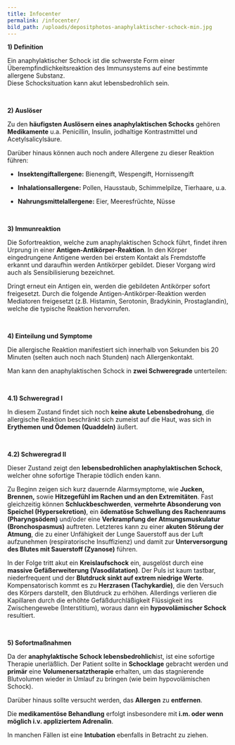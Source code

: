 ```yaml
---
title: Infocenter
permalink: /infocenter/
bild_path: /uploads/depositphotos-anaphylaktischer-schock-min.jpg
---
```


<section><p><strong>1) Definition</strong></p><p>Ein anaphylaktischer Schock ist die schwerste Form einer &Uuml;berempfindlichkeitsreaktion des Immunsystems auf eine bestimmte allergene Substanz.<br />Diese Schocksituation kann akut lebensbedrohlich sein.</p><p>&nbsp;</p><p><strong>2) Ausl&ouml;ser</strong></p><p>Zu den <strong>h&auml;ufigsten Ausl&ouml;sern eines anaphylaktischen Schocks</strong> geh&ouml;ren <strong>Medikamente</strong> u.a. Penicillin, Insulin, jodhaltige Kontrastmittel und Acetylsalicyls&auml;ure.</p><p>Dar&uuml;ber hinaus k&ouml;nnen auch noch andere Allergene zu dieser Reaktion f&uuml;hren:</p><ul><li><p><strong>Insektengiftallergene:</strong> Bienengift, Wespengift, Hornissengift</p></li><li><p><strong>Inhalationsallergene:</strong> Pollen, Hausstaub, Schimmelpilze, Tierhaare, u.a.</p></li><li><p><strong>Nahrungsmittelallergene:</strong> Eier, Meeresfr&uuml;chte, N&uuml;sse</p></li></ul><p>&nbsp;</p><p><strong>3) Immunreaktion</strong></p><p>Die Sofortreaktion, welche zum anaphylaktischen Schock f&uuml;hrt, findet ihren Urprung in einer <strong>Antigen-Antik&ouml;rper-Reaktion</strong>. In den K&ouml;rper eingedrungene Antigene werden bei erstem Kontakt als Fremdstoffe erkannt und daraufhin werden Antik&ouml;rper gebildet. Dieser Vorgang wird auch als Sensibilisierung bezeichnet.</p><p>Dringt erneut ein Antigen ein, werden die gebildeten Antik&ouml;rper sofort freigesetzt. Durch die folgende Antigen-Antik&ouml;rper-Reaktion werden Mediatoren freigesetzt (z.B. Histamin, Serotonin, Bradykinin, Prostaglandin), welche die typische Reaktion hervorrufen.</p><p>&nbsp;</p><p><strong>4) Einteilung und Symptome</strong></p><p>Die allergische Reaktion manifestiert sich innerhalb von Sekunden bis 20 Minuten (selten auch noch nach Stunden) nach Allergenkontakt.</p><p>Man kann den anaphylaktischen Schock in <strong>zwei Schweregrade</strong> unterteilen:</p><p>&nbsp;</p><p><strong>4.1) Schweregrad I</strong></p><p>In diesem Zustand findet sich noch <strong>keine akute Lebensbedrohung</strong>, die allergische Reaktion beschr&auml;nkt sich zumeist auf die Haut, was sich in <strong>Erythemen und &Ouml;demen (Quaddeln)</strong> &auml;u&szlig;ert.</p><p>&nbsp;</p><p><strong>4.2) Schweregrad II</strong></p><p>Dieser Zustand zeigt den <strong>lebensbedrohlichen anaphylaktischen Schock</strong>, welcher ohne sofortige Therapie t&ouml;dlich enden kann.</p><p>Zu Beginn zeigen sich kurz dauernde Alarmsymptome, wie <strong>Jucken, Brennen,</strong> sowie <strong>Hitzegef&uuml;hl im Rachen und an den Extremit&auml;ten</strong>. Fast gleichzeitig k&ouml;nnen <strong>Schluckbeschwerden</strong>, <strong>vermehrte Absonderung von Speichel (Hypersekretion)</strong>, ein <strong>&ouml;demat&ouml;se Schwellung des Rachenraums (Pharyngs&ouml;dem)</strong> und/oder eine <strong>Verkrampfung der Atmungsmuskulatur (Bronchospasmus)</strong> auftreten. Letzteres kann zu einer <strong>akuten St&ouml;rung der Atmung</strong>, die zu einer Unf&auml;higkeit der Lunge Sauerstoff aus der Luft aufzunehmen (respiratorische Insuffizienz) und damit zur <strong>Unterversorgung des Blutes mit Sauerstoff (Zyanose)</strong> f&uuml;hren.</p><p>In der Folge tritt akut ein <strong>Kreislaufschock</strong> ein, ausgel&ouml;st durch eine <strong>massive Gef&auml;&szlig;erweiterung (Vasodilatation)</strong>. Der Puls ist kaum tastbar, niederfrequent und der <strong>Blutdruck sinkt auf extrem niedrige Werte</strong>. Kompensatorisch kommt es zu <strong>Herzrasen (Tachykardie)</strong>, die den Versuch des K&ouml;rpers darstellt, den Blutdruck zu erh&ouml;hen. Allerdings verlieren die Kapillaren durch die erh&ouml;hte Gef&auml;&szlig;durchl&auml;&szlig;igkeit Fl&uuml;ssigkeit ins Zwischengewebe (Interstitium), woraus dann ein <strong>hypovol&auml;mischer Schock</strong> resultiert.</p><p>&nbsp;</p><p><strong>5) Sofortma&szlig;nahmen</strong></p><p>Da der <strong>anaphylaktische Schock lebensbedrohlich</strong>ist, ist eine sofortige Therapie unerl&auml;&szlig;lich. Der Patient sollte in <strong>Schocklage</strong> gebracht werden und <strong>prim&auml;r</strong> eine <strong>Volumenersatztherapie</strong> erhalten, um das stagnierende Blutvolumen wieder in Umlauf zu bringen (wie beim hypovol&auml;mischen Schock).</p><p>Dar&uuml;ber hinaus sollte versucht werden, das <strong>Allergen</strong> zu <strong>entfernen</strong>.</p><p>Die <strong>medikament&ouml;se Behandlung</strong> erfolgt insbesondere mit <strong>i.m. oder wenn m&ouml;glich i.v. appliziertem Adrenalin</strong>.</p><p>In manchen F&auml;llen ist eine <strong>Intubation</strong> ebenfalls in Betracht zu ziehen.</p></section>